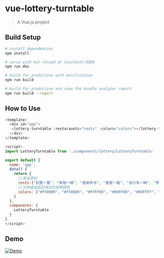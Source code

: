 # vue-lottery-turntable

> A Vue.js project

## Build Setup

``` bash
# install dependencies
npm install

# serve with hot reload at localhost:8080
npm run dev

# build for production with minification
npm run build

# build for production and view the bundle analyzer report
npm run build --report
```

## How to Use
```javascript
<template>
  <div id="app">
   <lottery-turntable :restaraunts="rests" :colors="colors"></lottery-turntable>
  </div>
</template>

<script>
import LotteryTurntable from './components/lottery/LotteryTurntable'

export default {
  name: 'app',
  data() {
    return {
      //奖品类别
      rests:["别墅一套", "奔驰一辆", "谢谢参与", "套套一箱", "自行车一辆", "苹果手机", "现金一万"],
      //大转盘奖品区块对应背景颜色
      colors: ["#FF0000", "#FF8000", "#FFFF00", "#00FF00", "#00FFFF", "#0000FF","#8000FF"]
    }
  },
  components: {
    LotteryTurntable
  }
}
</script>
```

## Demo
[![Demo](http://s.yunkexiongdi.com/o_1blf0s4461tbb1q9b1a0b1tjg14rn7.gif "Demo")](http://s.yunkexiongdi.com/o_1blf0s4461tbb1q9b1a0b1tjg14rn7.gif "Demo")
